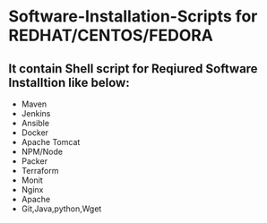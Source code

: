 # Software-Installation-Scripts for REDHAT/CENTOS/FEDORA

## It contain Shell script for Reqiured Software Installtion like below:

   
   - Maven
   - Jenkins
   - Ansible
   - Docker
   - Apache Tomcat
   - NPM/Node
   - Packer
   - Terraform
   - Monit
   - Nginx
   - Apache
   - Git,Java,python,Wget
